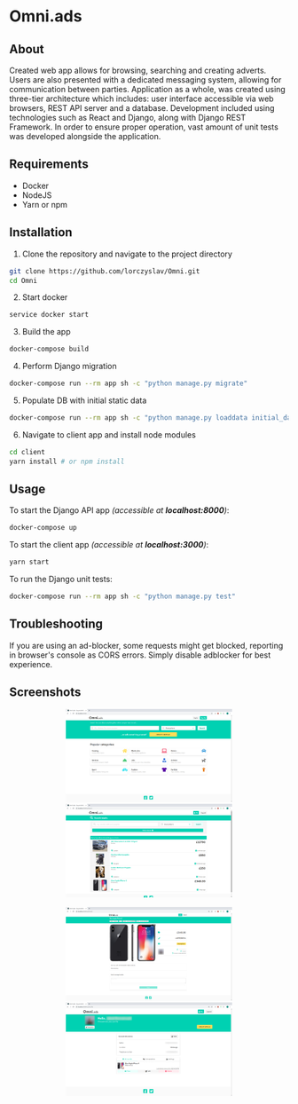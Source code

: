 # Omni.ads
## About

Created web app allows for browsing, searching and creating adverts. Users are also presented with a dedicated messaging system, allowing for communication between parties. Application as a whole, was created using three-tier architecture which includes: user interface accessible via web browsers, REST API server and a database. Development included using technologies such as React and Django, along with Django REST Framework. In order to ensure proper operation, vast amount of unit tests was developed alongside the application.

## Requirements

- Docker
- NodeJS
- Yarn or npm

## Installation

1. Clone the repository and navigate to the project directory
```bash
git clone https://github.com/lorczyslav/Omni.git
cd Omni
```

2. Start docker
```bash
service docker start
```

3. Build the app
```bash
docker-compose build
```

4. Perform Django migration
```bash
docker-compose run --rm app sh -c "python manage.py migrate"
```

5. Populate DB with initial static data
```bash
docker-compose run --rm app sh -c "python manage.py loaddata initial_data.json"
```

6. Navigate to client app and install node modules
```bash
cd client
yarn install # or npm install
```
## Usage

To start the Django API app *(accessible at **localhost:8000**)*:
```bash
docker-compose up
```

To start the client app *(accessible at **localhost:3000**)*:
```bash
yarn start
```

To run the Django unit tests:
```bash
docker-compose run --rm app sh -c "python manage.py test"
```

## Troubleshooting

If you are using an ad-blocker, some requests might get blocked, reporting in browser's console as CORS errors. Simply disable adblocker for best experience.

## Screenshots

<p align="center"><img src="media/main.png" width="300" hspace="20"/><img src="media/search.png" width="300" hspace="20"/></p>
<p align="center"><img src="media/ad.png" width="300" hspace="20" /><img src="media/profile.png" width="300" hspace="20"/></p>
